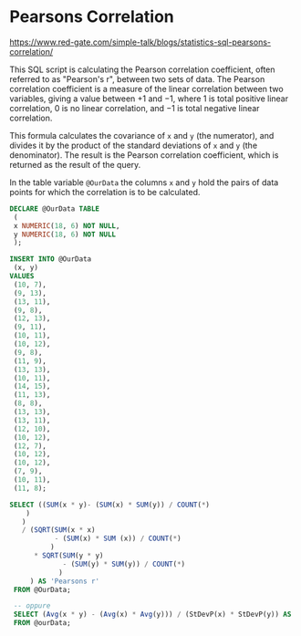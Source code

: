 # Pearsons Correlation

<https://www.red-gate.com/simple-talk/blogs/statistics-sql-pearsons-correlation/>

This SQL script is calculating the Pearson correlation coefficient, often referred to as "Pearson's r", between two sets of data. The Pearson correlation coefficient is a measure of the linear correlation between two variables, giving a value between +1 and −1, where 1 is total positive linear correlation, 0 is no linear correlation, and −1 is total negative linear correlation.

This formula calculates the covariance of `x` and `y` (the numerator), and divides it by the product of the standard deviations of `x` and `y` (the denominator). The result is the Pearson correlation coefficient, which is returned as the result of the query.

In the table variable `@OurData` the columns `x` and `y` hold the pairs of data points for which the correlation is to be calculated.

```SQL
DECLARE @OurData TABLE
 (
 x NUMERIC(18, 6) NOT NULL,
 y NUMERIC(18, 6) NOT NULL
 );

INSERT INTO @OurData
 (x, y)
VALUES
 (10, 7),
 (9, 13),
 (13, 11),
 (9, 8),
 (12, 13),
 (9, 11),
 (10, 11),
 (10, 12),
 (9, 8),
 (11, 9),
 (13, 13),
 (10, 11),
 (14, 15),
 (11, 13),
 (8, 8),
 (13, 13),
 (13, 11),
 (12, 10),
 (10, 12),
 (12, 7),
 (10, 12),
 (10, 12),
 (7, 9),
 (10, 11),
 (11, 8);

SELECT ((SUM(x * y)- (SUM(x) * SUM(y)) / COUNT(*)
    )
   )
   / (SQRT(SUM(x * x)
           - (SUM(x) * SUM (x)) / COUNT(*)
          )
      * SQRT(SUM(y * y)
             - (SUM(y) * SUM(y)) / COUNT(*)
            )
     ) AS 'Pearsons r'
 FROM @OurData;

 -- oppure
 SELECT (Avg(x * y) - (Avg(x) * Avg(y))) / (StDevP(x) * StDevP(y)) AS 'Pearsons r'
 FROM @ourData;
```

